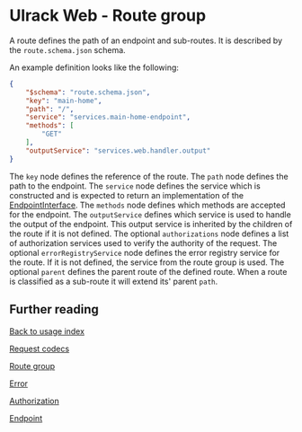 # Ulrack Web - Route group

A route defines the path of an endpoint and sub-routes.
It is described by the `route.schema.json` schema.

An example definition looks like the following:
```json
{
    "$schema": "route.schema.json",
    "key": "main-home",
    "path": "/",
    "service": "services.main-home-endpoint",
    "methods": [
        "GET"
    ],
    "outputService": "services.web.handler.output"
}
```

The `key` node defines the reference of the route. The `path` node defines the
path to the endpoint. The `service` node defines the service which is
constructed and is expected to return an implementation of the
[EndpointInterface](../../src/Common/Endpoint/EndpointInterface.php). The
`methods` node defines which methods are accepted for the endpoint. The
`outputService` defines which service is used to handle the output of the
endpoint. This output service is inherited by the children of the route if it
is not defined. The optional `authorizations` node defines a list of
authorization services used to verify the authority of the request. The optional
`errorRegistryService` node defines the error registry service for the route. If
it is not defined, the service from the route group is used. The optional
`parent` defines the parent route of the defined route. When a route is
classified as a sub-route it will extend its' parent `path`.

## Further reading

[Back to usage index](index.md)

[Request codecs](request-codecs.md)

[Route group](route-group.md)

[Error](error.md)

[Authorization](authorization.md)

[Endpoint](endpoint.md)
